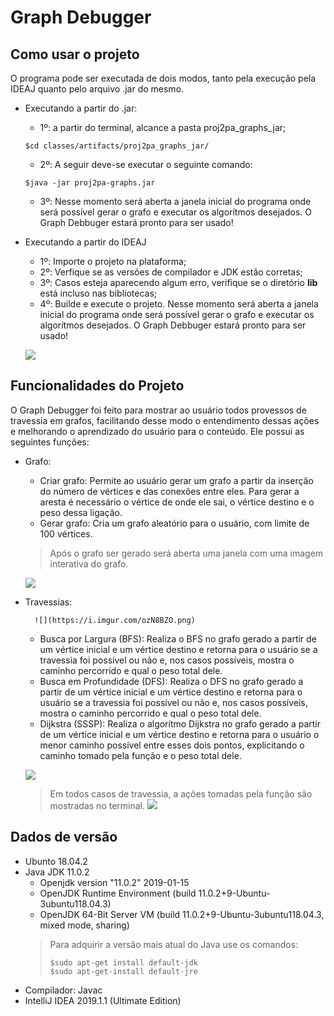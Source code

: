 # Graph Debugger
## Como usar o projeto
O programa pode ser executada de dois modos, tanto pela execução pela IDEAJ quanto pelo arquivo .jar do mesmo.
* Executando a partir do .jar:
	* 1º: a partir do terminal, alcance a pasta 
	proj2pa_graphs_jar;
	```
	$cd classes/artifacts/proj2pa_graphs_jar/
	```
	* 2º: A seguir deve-se executar o seguinte comando:
	```
	$java -jar proj2pa-graphs.jar
	```
	* 3º: Nesse momento será aberta a janela inicial do programa onde será possível gerar o grafo e executar os algorítmos desejados.
	O Graph Debbuger estará pronto para ser usado!

* Executando a partir do IDEAJ
	* 1º: Importe o projeto na plataforma;
	* 2º: Verfique se as versões de compilador e JDK estão corretas;
	* 3º: Casos esteja aparecendo algum erro, verifique se o diretório **lib** está incluso nas bibliotecas;
	* 4º: Builde e execute o projeto. Nesse momento será aberta a janela inicial do programa onde será possível gerar o grafo e executar os algorítmos desejados.
	O Graph Debbuger estará pronto para ser usado!
    
    ![](https://i.imgur.com/M0orryK.png)



## Funcionalidades do Projeto
O Graph Debugger foi feito para mostrar ao usuário todos provessos de travessia em grafos, facilitando desse modo o entendimento dessas ações e melhorando o aprendizado do usuário para o conteúdo. Ele possui as seguintes funções:

* Grafo:
	* Criar grafo: Permite ao usuário gerar um grafo a partir da inserção do número de vértices e das conexões entre eles. Para gerar a aresta é necessário o vértice de onde ele sai, o vértice destino e o peso dessa ligação.
	* Gerar grafo: Cria um grafo aleatório para o usuário, com limite de 100 vértices.
    > Após o grafo ser gerado será aberta uma janela com uma imagem interativa do grafo.
    
    ![](https://i.imgur.com/9GCH2iq.png)
    

* Travessias:

    	![](https://i.imgur.com/ozN8BZO.png)
	* Busca por Largura (BFS): Realiza o BFS no grafo gerado a partir de um vértice inicial e um vértice destino e retorna para o usuário se a travessia foi possível ou não e, nos casos possíveis, mostra o caminho percorrido e qual o peso total dele.
	* Busca em Profundidade (DFS): Realiza o DFS no grafo gerado a partir de um vértice inicial e um vértice destino e retorna para o usuário se a travessia foi possível ou não e, nos casos possíveis, mostra o caminho percorrido e qual o peso total dele.
	* Dijkstra (SSSP): Realiza o algorítmo Dijkstra no grafo gerado a partir de um vértice inicial e um vértice destino e retorna para o usuário o menor caminho possível entre esses dois pontos, explicitando o caminho tomado pela função e o peso total dele.

    ![](https://i.imgur.com/14AiwlC.png)

    > Em todos casos de travessia, a ações tomadas pela função são mostradas no terminal.
    ![](https://i.imgur.com/8SL4LqB.png)

## Dados de versão
* Ubunto 18.04.2
* Java JDK 11.0.2
	* Openjdk version "11.0.2" 2019-01-15
	* OpenJDK Runtime Environment (build 11.0.2+9-Ubuntu-3ubuntu118.04.3)
	* OpenJDK 64-Bit Server VM (build 11.0.2+9-Ubuntu-3ubuntu118.04.3, mixed mode, sharing)
	> Para adquirir a versão mais atual do Java use os comandos:
	> ```
	> $sudo apt-get install default-jdk
	> $sudo apt-get-install default-jre
	> ```
* Compilador: Javac
* IntelliJ IDEA 2019.1.1 (Ultimate Edition)
